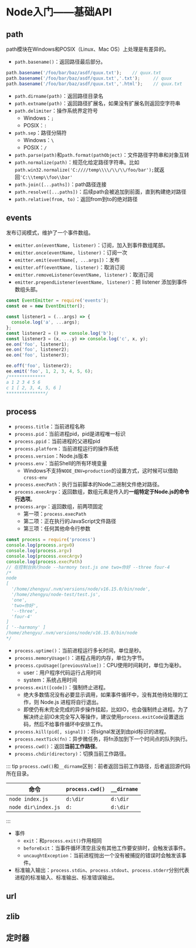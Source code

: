 # Node入门——基础API

## path

path模块在Windows和POSIX（Linux、Mac OS）上处理是有差异的。

- `path.basename()`：返回路径最后部分。

```js
path.basename('/foo/bar/baz/asdf/quux.txt');	// quux.txt
path.basename('/foo/bar/baz/asdf/quux.txt','.txt');		// quux
path.basename('/foo/bar/baz/asdf/quux.txt','.html');	// quux.txt
```

- `path.dirname(path)`：返回路径目录名
- `path.extname(path)`：返回路径扩展名，如果没有扩展名则返回空字符串
- `path.delimiter`：操作系统界定符号
  - Windows：`;`
  - POSIX：`:`
- `path.sep`：路径分隔符
  - Windows：`\`
  - POSIX：`/`
- `path.parse(path)`和`path.format(pathObject)`：文件路径字符串和对象互转
- `path.normalize(path)`：规范化给定路径字符串。比如`path.win32.normalize('C:////temp\\\\/\\/\\/foo/bar');`就返回`'C:\\temp\\foo\\bar'`
- `path.join([...paths])`：path路径连接
- `path.resolve([...paths])`：后续path会被追加到前面，直到构建绝对路径
- `path.relative(from, to)`：返回from到to的绝对路径

## events

发布订阅模式，维护了一个事件数组。

- `emitter.on(eventName, listener)`：订阅，加入到事件数组尾部。
- `emitter.once(eventName, listener)`：订阅一次
- `emitter.emit(eventName[, ...args])`：发布
- `emitter.off(eventName, listener)`：取消订阅
- `emitter.removeListener(eventName, listener)`：取消订阅
- `emitter.prependListener(eventName, listener)`：把 listener 添加到事件数组头部。

```js
const EventEmitter = require('events');
const ee = new EventEmitter();

const listener1 = (...args) => {
  console.log('a', ...args);
};
const listener2 = () => console.log('b');
const listener3 = (x, ...y) => console.log('c', x, y);
ee.on('foo', listener1);
ee.on('foo', listener2);
ee.on('foo', listener3);

ee.off('foo', listener2);
ee.emit('foo', 1, 2, 3, 4, 5, 6);
/**************
a 1 2 3 4 5 6
c 1 [ 2, 3, 4, 5, 6 ]
***************/
```

## process

- `process.title`：当前进程名称
- `process.pid`：当前进程pid，pid是进程唯一标识
- `process.ppid`：当前进程的父进程pid
- `process.platform`：当前进程运行的操作系统
- `process.version`：Node.js版本
- `process.env`：当前Shell的所有环境变量
  - Windows不支持`NODE_ENV=production`的设置方式，这时候可以借助`cross-env`
- `process.execPath`：执行当前脚本的Node二进制文件绝对路径。
- `process.execArgv`：返回数组，数组元素是传入的**一组特定于Node.js的命令行选项**。
- `process.argv`：返回数组，前两项固定
  - 第一项：`process.execPath`
  - 第二项：正在执行的JavaScript文件路径
  - 第三项：任何其他命令行参数

```js
const process = require('process')
console.log(process.argv0)
console.log(process.argv)
console.log(process.execArgv)
console.log(process.execPath)
// 在控制台执行node --harmony test.js one two=你好 --three four-4
/*
node
[
  '/home/zhengyu/.nvm/versions/node/v16.15.0/bin/node',
  '/home/zhengyu/node-test/test.js',
  'one',
  'two=你好',
  '--three',
  'four-4'
]
[ '--harmony' ]
/home/zhengyu/.nvm/versions/node/v16.15.0/bin/node
*/
```

- `process.uptime()`：当前进程运行多长时间，单位是秒。
- `process.memoryUsage()`：进程占用的内存，单位为字节。
- `process.cpuUsage([previousValue])`：CPU使用时间耗时，单位为毫秒。
  - user：用户程序代码运行占用时间
  - system：系统占用时间
- `process.exit([code])`：强制终止进程。
  - 绝大多数情况没有必要显示调用，如果事件循环中，没有其他待处理的工作，则 Node.js 进程将自行退出。
  - 即使仍有未完全完成的异步操作挂起，比如IO，也会强制终止进程。为了解决终止前IO未完全写入等操作，建议使用`process.exitCode`设置退出码，然后不给事件循环中安排工作。
- `process.kill(pid[, signal])`：将signal发送到由pid标识的进程。
- `process.nextTick(fn)`：异步微任务，将fn添加到下一个时间点的队列执行。
- `process.cwd()`：返回**当前工作路径**。
- `process.chdir(directory)`：切换当前工作路径。

::: tip
`process.cwd()`和`__dirname`区别：前者返回当前工作路径，后者返回源代码所在目录。

|命令	| `process.cwd()` |	`__dirname` |
| --- | --- | --- |
|`node index.js` | `d:\dir`	| `d:\dir` |
|`node dir\index.js` |	`d:` | `d:\dir` |
:::

- 事件
  - `exit`：和`process.exit()`作用相同
  - `beforeExit`：当事件循环清空且没有其他工作要安排时，会触发该事件。
  - `uncaughtException`：当前进程抛出一个没有被捕捉的错误时会触发该事件。
- 标准输入输出：`process.stdin`、`process.stdout`、`process.stderr`分别代表进程的标准输入、标准输出、标准错误输出。

## url

## zlib

## 定时器

